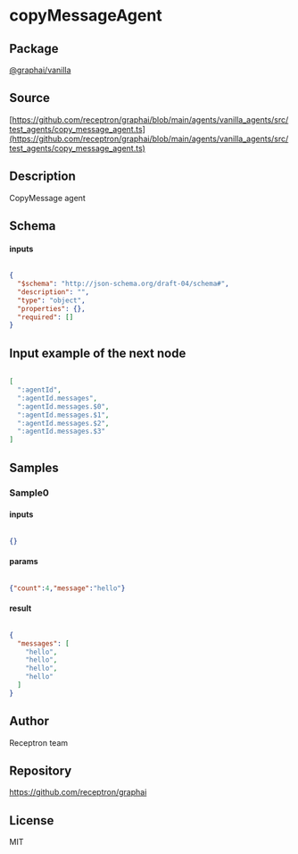 # copyMessageAgent

## Package
[@graphai/vanilla](https://www.npmjs.com/package/@graphai/vanilla)
## Source
[https://github.com/receptron/graphai/blob/main/agents/vanilla_agents/src/test_agents/copy_message_agent.ts](https://github.com/receptron/graphai/blob/main/agents/vanilla_agents/src/test_agents/copy_message_agent.ts)

## Description

CopyMessage agent

## Schema

#### inputs

```json

{
  "$schema": "http://json-schema.org/draft-04/schema#",
  "description": "",
  "type": "object",
  "properties": {},
  "required": []
}

````

## Input example of the next node

```json

[
  ":agentId",
  ":agentId.messages",
  ":agentId.messages.$0",
  ":agentId.messages.$1",
  ":agentId.messages.$2",
  ":agentId.messages.$3"
]

````

## Samples

### Sample0

#### inputs

```json

{}

````

#### params

```json

{"count":4,"message":"hello"}

````

#### result

```json

{
  "messages": [
    "hello",
    "hello",
    "hello",
    "hello"
  ]
}

````

## Author

Receptron team

## Repository

https://github.com/receptron/graphai

## License

MIT

